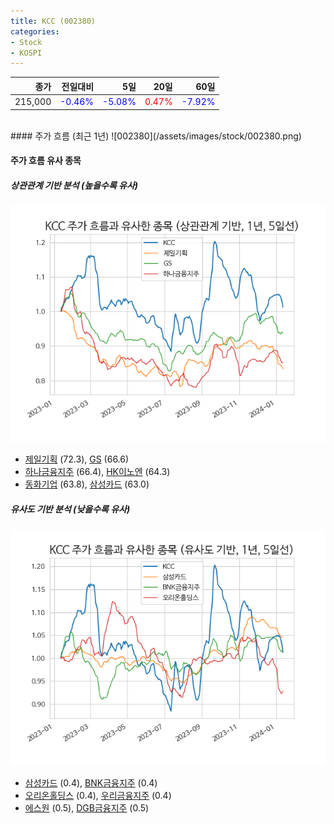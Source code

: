 ```yaml
---
title: KCC (002380)
categories:
- Stock
- KOSPI
---
```


|종가|전일대비|5일|20일|60일|
|---:|-------:|--:|---:|---:|
|215,000|<span style="color: blue">-0.46%</span>|<span style="color: blue">-5.08%</span>|<span style="color: red">0.47%</span>|<span style="color: blue">-7.92%</span>|

<!-- more -->
<br>
#### 주가 흐름 (최근 1년)
![002380](/assets/images/stock/002380.png)


#### 주가 흐름 유사 종목


##### 상관관계 기반 분석 (높을수록 유사)
![002380](/assets/images/stock/002380_corr.png)
- [제일기획](/030000/) (72.3), [GS](/078930/) (66.6)
- [하나금융지주](/086790/) (66.4), [HK이노엔](/195940/) (64.3)
- [동화기업](/025900/) (63.8), [삼성카드](/029780/) (63.0)


##### 유사도 기반 분석 (낮을수록 유사)	
![002380](/assets/images/stock/002380_sim.png)
- [삼성카드](/029780/) (0.4), [BNK금융지주](/138930/) (0.4)
- [오리온홀딩스](/001800/) (0.4), [우리금융지주](/316140/) (0.4)
- [에스원](/012750/) (0.5), [DGB금융지주](/139130/) (0.5)